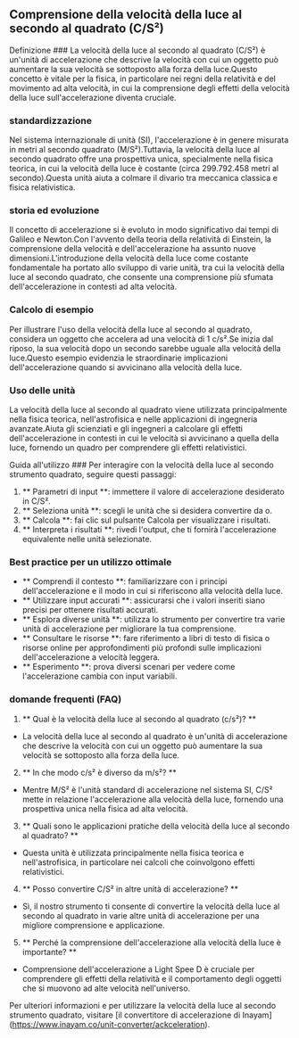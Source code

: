 ## Comprensione della velocità della luce al secondo al quadrato (C/S²)

Definizione ###
La velocità della luce al secondo al quadrato (C/S²) è un'unità di accelerazione che descrive la velocità con cui un oggetto può aumentare la sua velocità se sottoposto alla forza della luce.Questo concetto è vitale per la fisica, in particolare nei regni della relatività e del movimento ad alta velocità, in cui la comprensione degli effetti della velocità della luce sull'accelerazione diventa cruciale.

### standardizzazione
Nel sistema internazionale di unità (SI), l'accelerazione è in genere misurata in metri al secondo quadrato (M/S²).Tuttavia, la velocità della luce al secondo quadrato offre una prospettiva unica, specialmente nella fisica teorica, in cui la velocità della luce è costante (circa 299.792.458 metri al secondo).Questa unità aiuta a colmare il divario tra meccanica classica e fisica relativistica.

### storia ed evoluzione
Il concetto di accelerazione si è evoluto in modo significativo dai tempi di Galileo e Newton.Con l'avvento della teoria della relatività di Einstein, la comprensione della velocità e dell'accelerazione ha assunto nuove dimensioni.L'introduzione della velocità della luce come costante fondamentale ha portato allo sviluppo di varie unità, tra cui la velocità della luce al secondo quadrato, che consente una comprensione più sfumata dell'accelerazione in contesti ad alta velocità.

### Calcolo di esempio
Per illustrare l'uso della velocità della luce al secondo al quadrato, considera un oggetto che accelera ad una velocità di 1 c/s².Se inizia dal riposo, la sua velocità dopo un secondo sarebbe uguale alla velocità della luce.Questo esempio evidenzia le straordinarie implicazioni dell'accelerazione quando si avvicinano alla velocità della luce.

### Uso delle unità
La velocità della luce al secondo al quadrato viene utilizzata principalmente nella fisica teorica, nell'astrofisica e nelle applicazioni di ingegneria avanzate.Aiuta gli scienziati e gli ingegneri a calcolare gli effetti dell'accelerazione in contesti in cui le velocità si avvicinano a quella della luce, fornendo un quadro per comprendere gli effetti relativistici.

Guida all'utilizzo ###
Per interagire con la velocità della luce al secondo strumento quadrato, seguire questi passaggi:
1. ** Parametri di input **: immettere il valore di accelerazione desiderato in C/S².
2. ** Seleziona unità **: scegli le unità che si desidera convertire da o.
3. ** Calcola **: fai clic sul pulsante Calcola per visualizzare i risultati.
4. ** Interpreta i risultati **: rivedi l'output, che ti fornirà l'accelerazione equivalente nelle unità selezionate.

### Best practice per un utilizzo ottimale
- ** Comprendi il contesto **: familiarizzare con i principi dell'accelerazione e il modo in cui si riferiscono alla velocità della luce.
- ** Utilizzare input accurati **: assicurarsi che i valori inseriti siano precisi per ottenere risultati accurati.
- ** Esplora diverse unità **: utilizza lo strumento per convertire tra varie unità di accelerazione per migliorare la tua comprensione.
- ** Consultare le risorse **: fare riferimento a libri di testo di fisica o risorse online per approfondimenti più profondi sulle implicazioni dell'accelerazione a velocità leggera.
- ** Esperimento **: prova diversi scenari per vedere come l'accelerazione cambia con input variabili.

### domande frequenti (FAQ)

1. ** Qual è la velocità della luce al secondo al quadrato (c/s²)? **
- La velocità della luce al secondo al quadrato è un'unità di accelerazione che descrive la velocità con cui un oggetto può aumentare la sua velocità se sottoposto alla forza della luce.

2. ** In che modo c/s² è diverso da m/s²? **
- Mentre M/S² è l'unità standard di accelerazione nel sistema SI, C/S² mette in relazione l'accelerazione alla velocità della luce, fornendo una prospettiva unica nella fisica ad alta velocità.

3. ** Quali sono le applicazioni pratiche della velocità della luce al secondo al quadrato? **
- Questa unità è utilizzata principalmente nella fisica teorica e nell'astrofisica, in particolare nei calcoli che coinvolgono effetti relativistici.

4. ** Posso convertire C/S² in altre unità di accelerazione? **
- Sì, il nostro strumento ti consente di convertire la velocità della luce al secondo al quadrato in varie altre unità di accelerazione per una migliore comprensione e applicazione.

5. ** Perché la comprensione dell'accelerazione alla velocità della luce è importante? **
- Comprensione dell'accelerazione a Light Spee D è cruciale per comprendere gli effetti della relatività e il comportamento degli oggetti che si muovono ad alte velocità nell'universo.

Per ulteriori informazioni e per utilizzare la velocità della luce al secondo strumento quadrato, visitare [il convertitore di accelerazione di Inayam] (https://www.inayam.co/unit-converter/ackceleration).